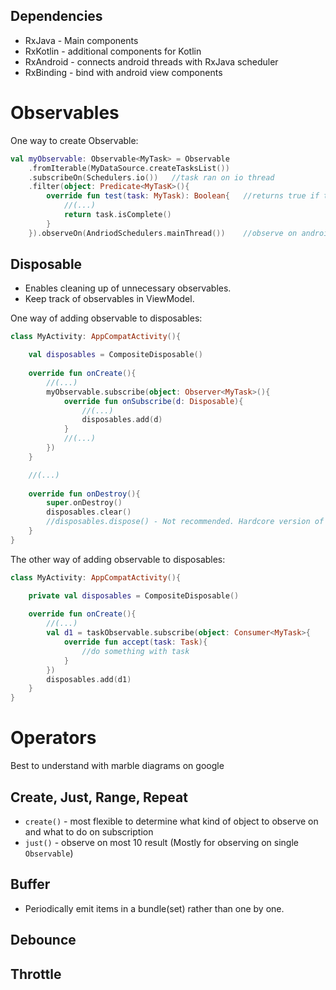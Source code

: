 ## Dependencies
* RxJava - Main components
* RxKotlin - additional components for Kotlin
* RxAndroid - connects android threads with RxJava scheduler
* RxBinding - bind with android view components

# Observables

One way to create Observable:
```kotlin
val myObservable: Observable<MyTask> = Observable
    .fromIterable(MyDataSource.createTasksList())
    .subscribeOn(Schedulers.io())   //task ran on io thread
    .filter(object: Predicate<MyTasK>(){
        override fun test(task: MyTask): Boolean{   //returns true if task is complete
            //(...)
            return task.isComplete()
        }
    }).observeOn(AndriodSchedulers.mainThread())    //observe on android's main thread
```

## Disposable
* Enables cleaning up of unnecessary observables.
* Keep track of observables in ViewModel.

One way of adding observable to disposables:
```kotlin
class MyActivity: AppCompatActivity(){

    val disposables = CompositeDisposable()
    
    override fun onCreate(){
        //(...)
        myObservable.subscribe(object: Observer<MyTask>(){
            override fun onSubscribe(d: Disposable){
                //(...)
                disposables.add(d)
            }
            //(...)
        })
    }

    //(...)
    
    override fun onDestroy(){
        super.onDestroy()
        disposables.clear()
        //disposables.dispose() - Not recommended. Hardcore version of .clear()
    }
}
```

The other way of adding observable to disposables:
```kotlin
class MyActivity: AppCompatActivity(){

    private val disposables = CompositeDisposable()
   
    override fun onCreate(){
        //(...)
        val d1 = taskObservable.subscribe(object: Consumer<MyTask>{
            override fun accept(task: Task){
                //do something with task
            }
        })
        disposables.add(d1)
    }
}
```

# Operators
Best to understand with marble diagrams on google

## Create, Just, Range, Repeat
* ```create()``` - most flexible to determine what kind of object to observe on and what to do on subscription
* ```just()``` - observe on most 10 result (Mostly for observing on single ```Observable```)

## Buffer
* Periodically emit items in a bundle(set) rather than one by one.

## Debounce

## Throttle